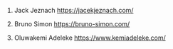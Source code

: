 1. Jack Jeznach
https://jacekjeznach.com/

2. Bruno Simon
https://bruno-simon.com/

3. Oluwakemi Adeleke
https://www.kemiadeleke.com/